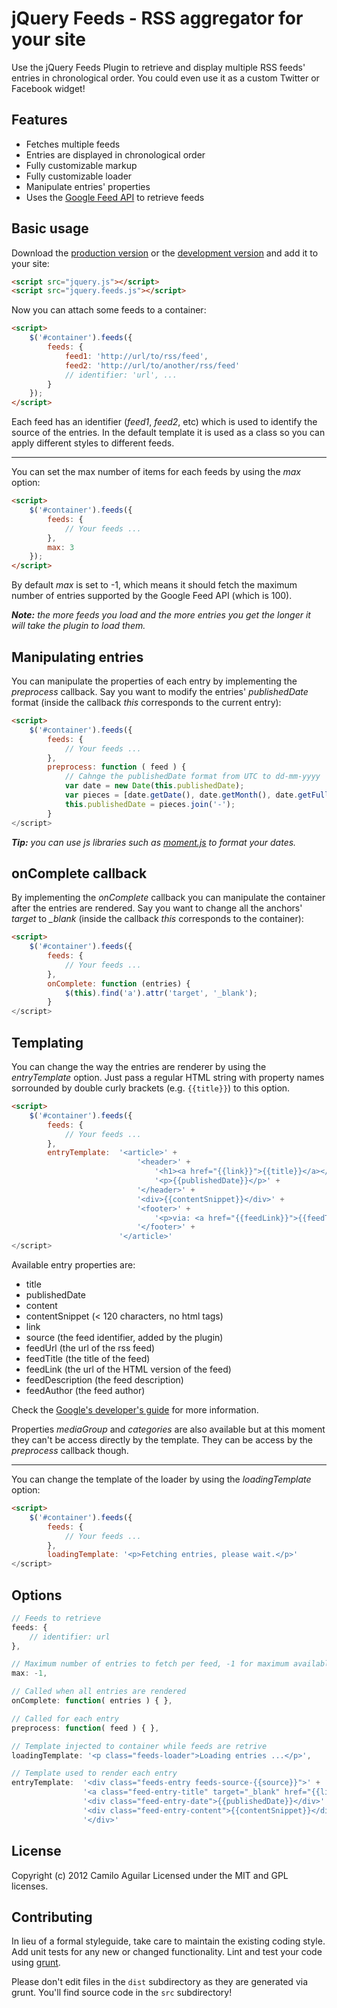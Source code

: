 jQuery Feeds - RSS aggregator for your site
===========================================

Use the jQuery Feeds Plugin to retrieve and display multiple RSS feeds' entries in chronological order. You could even use it as a custom Twitter or Facebook widget!

Features
--------

- Fetches multiple feeds
- Entries are displayed in chronological order
- Fully customizable markup
- Fully customizable loader
- Manipulate entries' properties
- Uses the [Google Feed API](https://developers.google.com/feed/) to retrieve feeds

Basic usage
-----------

Download the [production version](https://raw.github.com/camagu/jquery-feeds/master/dist/jquery.feeds.min.js) or the [development version](https://raw.github.com/camagu/jquery-feeds/master/dist/jquery.feeds.js) and add it to your site:

```html
<script src="jquery.js"></script>
<script src="jquery.feeds.js"></script>
```

Now you can attach some feeds to a container:

```html
<script>
	$('#container').feeds({
		feeds: {
			feed1: 'http://url/to/rss/feed',
			feed2: 'http://url/to/another/rss/feed'
			// identifier: 'url', ...
		}
	});
</script>
```
	
Each feed has an identifier (*feed1*, *feed2*, etc) which is used to identify the source of the entries. In the default template it is used as a class so you can apply different styles to different feeds.

-----------------------------------------------------------------------------------------------------------------------

You can set the max number of items for each feeds by using the *max* option:

```html
<script>
	$('#container').feeds({
		feeds: {
			// Your feeds ...
		},
        max: 3
	});
</script>
```

By default *max* is set to -1, which means it should fetch the maximum number of entries supported by the Google Feed API (which is 100).

*__Note:__ the more feeds you load and the more entries you get the longer it will take the plugin to load them.*

Manipulating entries
--------------------

You can manipulate the properties of each entry by implementing the *preprocess* callback. Say you want to modify the entries' *publishedDate* format (inside the callback *this* corresponds to the current entry):

```html
<script>
    $('#container').feeds({
        feeds: {
            // Your feeds ...
        },
        preprocess: function ( feed ) {
            // Cahnge the publishedDate format from UTC to dd-mm-yyyy
            var date = new Date(this.publishedDate);
            var pieces = [date.getDate(), date.getMonth(), date.getFullYear()]
            this.publishedDate = pieces.join('-');​​​​​​​​​​​​​​​
        }
</script>
```

*__Tip:__ you can use js libraries such as [moment.js](http://momentjs.com) to format your dates.*

onComplete callback
-------------------

By implementing the *onComplete* callback you can manipulate the container after the entries are rendered. Say you want to change all the anchors' *target* to *_blank* (inside the callback *this* corresponds to the container):

```html
<script>
    $('#container').feeds({
        feeds: {
            // Your feeds ...
        },
        onComplete: function (entries) {
            $(this).find('a').attr('target', '_blank');
        }
</script>
```
    
Templating
----------

You can change the way the entries are renderer by using the *entryTemplate* option. Just pass a regular HTML string with property names sorrounded by double curly brackets (e.g. ``{{title}}``) to this option.

```html
<script>
    $('#container').feeds({
        feeds: {
            // Your feeds ...
        },
        entryTemplate:  '<article>' +
                            '<header>' +
                                '<h1><a href="{{link}}">{{title}}</a></h1>' +
                                '<p>{{publishedDate}}</p>' +
                            '</header>' +
                            '<div>{{contentSnippet}}</div>' +
                            '<footer>' +
                                '<p>via: <a href="{{feedLink}}">{{feedTitle}}</a></p>' +
                            '</footer>' +
                        '</article>'
</script>
```
    
Available entry properties are:

- title
- publishedDate
- content
- contentSnippet (< 120 characters, no html tags)
- link
- source (the feed identifier, added by the plugin)
- feedUrl (the url of the rss feed)
- feedTitle (the title of the feed)
- feedLink (the url of the HTML version of the feed)
- feedDescription (the feed description)
- feedAuthor (the feed author)

Check the [Google's developer's guide](https://developers.google.com/feed/v1/jsondevguide#resultJson) for more information.

Properties *mediaGroup* and *categories* are also available but at this moment they can't be access directly by the template. They can be access by the *preprocess* callback though.

--------------------------------------------------------------------------------------------------------------------------

You can change the template of the loader by using the *loadingTemplate* option:

```html
<script>
    $('#container').feeds({
        feeds: {
            // Your feeds ...
        },
        loadingTemplate: '<p>Fetching entries, please wait.</p>'
</script>
```
    
Options
-------

```javascript
// Feeds to retrieve
feeds: {
    // identifier: url
},

// Maximum number of entries to fetch per feed, -1 for maximum available
max: -1,

// Called when all entries are rendered
onComplete: function( entries ) { },

// Called for each entry
preprocess: function( feed ) { },

// Template injected to container while feeds are retrive
loadingTemplate: '<p class="feeds-loader">Loading entries ...</p>',

// Template used to render each entry
entryTemplate:	'<div class="feeds-entry feeds-source-{{source}}">' + 
				'<a class="feed-entry-title" target="_blank" href="{{link}}" title="{{title}}">{{title}}</a>' +
				'<div class="feed-entry-date">{{publishedDate}}</div>' + 
				'<div class="feed-entry-content">{{contentSnippet}}</div>' + 
				'</div>'
```
                    
License
-------

Copyright (c) 2012 Camilo Aguilar
Licensed under the MIT and GPL licenses.

Contributing
------------

In lieu of a formal styleguide, take care to maintain the existing coding style. Add unit tests for any new or changed functionality. Lint and test your code using [grunt](https://github.com/cowboy/grunt).

Please don't edit files in the `dist` subdirectory as they are generated via grunt. You'll find source code in the `src` subdirectory!